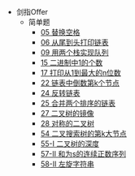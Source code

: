 * 剑指Offer
    * 简单题
        * [05 替换空格](offer/Offer-05.md)
        * [06 从尾到头打印链表](offer/Offer-06.md)
        * [09 用两个栈实现队列](offer/Offer-09.md)
        * [15 二进制中1的个数](offer/Offer-15.md)
        * [17 打印从1到最大的n位数](offer/Offer-17.md)
        * [22 链表中倒数第k个节点](offer/Offer-22.md)
        * [24 反转链表](offer/Offer-24.md)
        * [25 合并两个排序的链表](offer/Offer-25.md)
        * [27 二叉树的镜像](offer/Offer-27.md)
        * [28 对称的二叉树](offer/Offer-28.md)
        * [54 二叉搜索树的第k大节点](offer/Offer-54.md)
        * [55-I 二叉树的深度](offer/Offer-55-I.md)
        * [57-II 和为s的连续正数序列](offer/Offer-57-II.md)
        * [58-II 左旋字符串](offer/Offer-58-II.md)